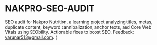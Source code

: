 # NAKPRO-SEO-AUDIT
SEO audit for Nakpro Nutrition, a learning project analyzing titles, metas, duplicate content, keyword cannibalization, anchor texts, and Core Web Vitals using SEObility. Actionable fixes to boost SEO. Feedback: varunar513@gmail.com. (
